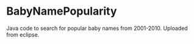 # BabyNamePopularity
Java code to search for popular baby names from 2001-2010. Uploaded from eclipse.
